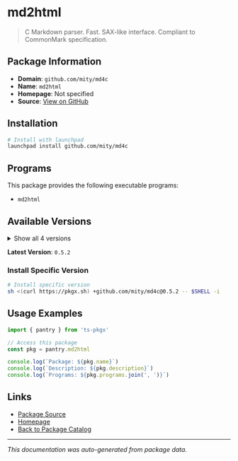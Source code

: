 # md2html

> C Markdown parser. Fast. SAX-like interface. Compliant to CommonMark specification.

## Package Information

- **Domain**: `github.com/mity/md4c`
- **Name**: `md2html`
- **Homepage**: Not specified
- **Source**: [View on GitHub](https://github.com/pkgxdev/pantry/tree/main/projects/github.com/mity/md4c/package.yml)

## Installation

```bash
# Install with launchpad
launchpad install github.com/mity/md4c
```

## Programs

This package provides the following executable programs:

- `md2html`

## Available Versions

<details>
<summary>Show all 4 versions</summary>

- `0.5.2`, `0.5.1`, `0.5.0`, `0.4.8`

</details>

**Latest Version**: `0.5.2`

### Install Specific Version

```bash
# Install specific version
sh <(curl https://pkgx.sh) +github.com/mity/md4c@0.5.2 -- $SHELL -i
```

## Usage Examples

```typescript
import { pantry } from 'ts-pkgx'

// Access this package
const pkg = pantry.md2html

console.log(`Package: ${pkg.name}`)
console.log(`Description: ${pkg.description}`)
console.log(`Programs: ${pkg.programs.join(', ')}`)
```

## Links

- [Package Source](https://github.com/pkgxdev/pantry/tree/main/projects/github.com/mity/md4c/package.yml)
- [Homepage](#)
- [Back to Package Catalog](../../../package-catalog.md)

---

*This documentation was auto-generated from package data.*
